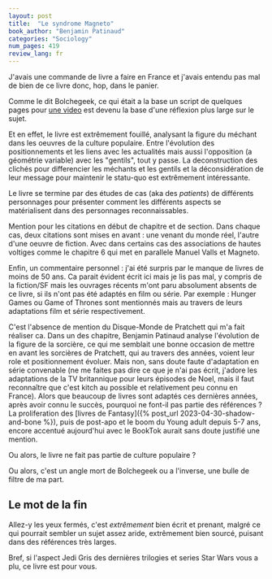 ```yaml
---
layout: post
title:  "Le syndrome Magneto"
book_author: "Benjamin Patinaud"
categories: "Sociology"
num_pages: 419
review_lang: fr
---
```


J'avais une commande de livre a faire en France et j'avais entendu pas mal de bien de ce livre donc, hop, dans le panier.

Comme le dit Bolchegeek, ce qui était a la base un script de quelques pages pour [une video](https://www.youtube.com/watch?v=VXNcemkm2zY&pp=ygUSYm9sY2hlZ2VlayBtYWduZXRv) est devenu la base d'une réflexion plus large sur le sujet.

Et en effet, le livre est extrêmement fouillé, analysant la figure du méchant dans les oeuvres de la culture populaire. Entre l'évolution des positionnements et les liens avec les actualités mais aussi l'opposition (a géométrie variable) avec les "gentils", tout y passe. La deconstruction des clichés pour differencier les méchants et les gentils et la déconsidération de leur message pour maintenir le statu-quo est extrêmement intéressante.

Le livre se termine par des études de cas (aka des *patients*) de différents personnages pour présenter comment les différents aspects se matérialisent dans des personnages reconnaissables.

Mention pour les citations en début de chapitre et de section. Dans chaque cas, deux citations sont mises en avant : une venant du monde réel, l'autre d'une oeuvre de fiction. Avec dans certains cas des associations de hautes voltiges comme le chapitre 6 qui met en parallele Manuel Valls et Magneto.

Enfin, un commentaire personnel : j'ai été surpris par le manque de livres de moins de 50 ans. Ca parait évident écrit ici mais je lis pas mal, y compris de la fiction/SF mais les ouvrages récents m'ont paru absolument absents de ce livre, si ils n'ont pas été adaptés en film ou série. Par exemple : Hunger Games ou Game of Thrones sont mentionnés mais au travers de leurs adaptations film et série respectivement.

C'est l'absence de mention du Disque-Monde de Pratchett qui m'a fait réaliser ca. Dans un des chapitre, Benjamin Patinaud analyse l'évolution de la figure de la sorcière, ce qui me semblait une bonne occasion de mettre en avant les sorcières de Pratchett, qui au travers des années, voient leur role et positionnement évoluer. Mais non, sans doute faute d'adaptation en série convenable (ne me faites pas dire ce que je n'ai pas écrit, j'adore les adaptations de la TV britannique pour leurs épisodes de Noel, mais il faut reconnaître que c'est kitch au possible et relativement peu connu en France). Alors que beaucoup de livres sont adaptés ces dernières années, après avoir connu le succès, pourquoi ne font-il pas partie des références ? La proliferation des [livres de Fantasy]({% post_url 2023-04-30-shadow-and-bone %}), puis de post-apo et le boom du Young adult depuis 5-7 ans, encore accentué aujourd'hui avec le BookTok aurait sans doute justifié une mention.

Ou alors, le livre ne fait pas partie de culture populaire ?

Ou alors, c'est un angle mort de Bolchegeek ou a l'inverse, une bulle de filtre de ma part.

## Le mot de la fin

Allez-y les yeux fermés, c'est *extrêmement* bien écrit et prenant, malgré ce qui pourrait sembler un sujet assez aride, extrêmement bien sourcé, puisant dans des références très larges.

Bref, si l'aspect Jedi Gris des dernières trilogies et series Star Wars vous a plu, ce livre est pour vous.